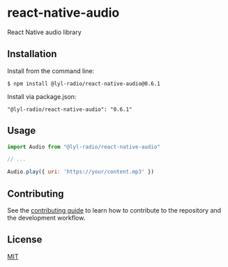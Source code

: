 # react-native-audio

React Native audio library

## Installation

Install from the command line:
```
$ npm install @lyl-radio/react-native-audio@0.6.1
```

Install via package.json:
```
"@lyl-radio/react-native-audio": "0.6.1"
```

## Usage

```js
import Audio from "@lyl-radio/react-native-audio"

// ...

Audio.play({ uri: 'https://your/content.mp3' })
```

## Contributing

See the [contributing guide](CONTRIBUTING.md) to learn how to contribute to the repository and the development workflow.

## License

[MIT](LICENSE)
